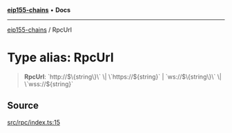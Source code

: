 [**eip155-chains**](../README.md) • **Docs**

***

[eip155-chains](../globals.md) / RpcUrl

# Type alias: RpcUrl

> **RpcUrl**: \`http://$\{string\}\` \| \`https://$\{string\}\` \| \`ws://$\{string\}\` \| \`wss://$\{string\}\`

## Source

[src/rpc/index.ts:15](https://github.com/ivanzzeth/eip155-chains/blob/1338acd729e1930017264c44f09e203c6cd544d3/src/rpc/index.ts#L15)

